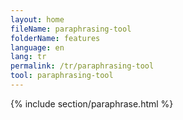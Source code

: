 ```yaml
---
layout: home
fileName: paraphrasing-tool
folderName: features
language: en
lang: tr
permalink: /tr/paraphrasing-tool
tool: paraphrasing-tool
---
```

{% include section/paraphrase.html %}
